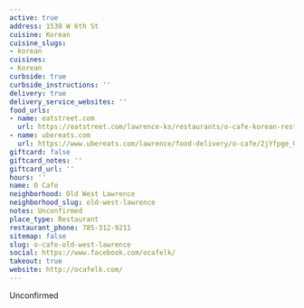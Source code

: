 ```yaml
---
active: true
address: 1530 W 6th St
cuisine: Korean
cuisine_slugs:
- korean
cuisines:
- Korean
curbside: true
curbside_instructions: ''
delivery: true
delivery_service_websites: ''
food_urls:
- name: eatstreet.com
  url: https://eatstreet.com/lawrence-ks/restaurants/o-cafe-korean-restaurant
- name: ubereats.com
  url: https://www.ubereats.com/lawrence/food-delivery/o-cafe/2jYfpge_Q3KHWBolkq_3UA
giftcard: false
giftcard_notes: ''
giftcard_url: ''
hours: ''
name: O Cafe
neighborhood: Old West Lawrence
neighborhood_slug: old-west-lawrence
notes: Unconfirmed
place_type: Restaurant
restaurant_phone: 785-312-9211
sitemap: false
slug: o-cafe-old-west-lawrence
social: https://www.facebook.com/ocafelk/
takeout: true
website: http://ocafelk.com/
---
```


Unconfirmed